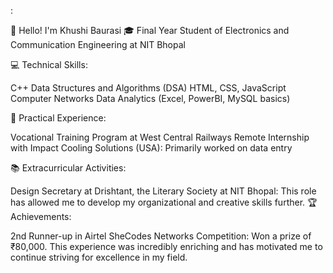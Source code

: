 :

👋 Hello! I'm Khushi Baurasi
🎓 Final Year Student of Electronics and Communication Engineering at NIT Bhopal


💻 Technical Skills:

C++
Data Structures and Algorithms (DSA)
HTML, CSS, JavaScript
Computer Networks
Data Analytics (Excel, PowerBI, MySQL basics)

🔧 Practical Experience:

Vocational Training Program at West Central Railways
Remote Internship with Impact Cooling Solutions (USA): Primarily worked on data entry

📚 Extracurricular Activities:

Design Secretary at Drishtant, the Literary Society at NIT Bhopal: This role has allowed me to develop my organizational and creative skills further.
🏆 Achievements:

2nd Runner-up in Airtel SheCodes Networks Competition: Won a prize of ₹80,000. This experience was incredibly enriching and has motivated me to continue striving for excellence in my field.


<!---
KhushiBaurasi/KhushiBaurasi is a ✨ special ✨ repository because its `README.md` (this file) appears on your GitHub profile.
You can click the Preview link to take a look at your changes.
--->
